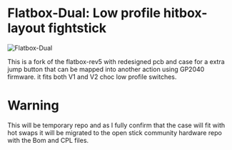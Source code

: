 # Flatbox-Dual: Low profile hitbox-layout fightstick
![Flatbox-Dual](https://github.com/Birdup0/flatbox-Dual/assets/141259641/f9887ad5-2fe9-430c-803c-35d2734bdb8e)



This is a fork of the flatbox-rev5 with redesigned pcb and case for a extra jump button that can be mapped into another action using GP2040 firmware.
it fits both V1 and V2 choc low profile switches. 
# Warning #
This will be temporary repo and as I fully confirm that the case will fit with hot swaps it will be migrated to the open stick community hardware repo with the Bom and CPL files.
